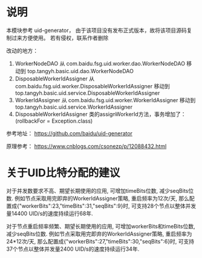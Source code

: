 # 说明
本模块参考 uid-generator， 由于该项目没有发布正式版本，故将该项目源码复制过来方便使用。 若有侵权，联系作者删除 

改动的地方：
1. WorkerNodeDAO 从 com.baidu.fsg.uid.worker.dao.WorkerNodeDAO 移动到 top.tangyh.basic.uid.dao.WorkerNodeDAO
2. DisposableWorkerIdAssigner 从 com.baidu.fsg.uid.worker.DisposableWorkerIdAssigner 移动到 top.tangyh.basic.uid.service.DisposableWorkerIdAssigner
3. WorkerIdAssigner 从 com.baidu.fsg.uid.worker.WorkerIdAssigner 移动到 top.tangyh.basic.uid.service.WorkerIdAssigner
4. DisposableWorkerIdAssigner 类的assignWorkerId方法，事务增加了：(rollbackFor = Exception.class)

参考地址： https://github.com/baidu/uid-generator

原理参考： https://www.cnblogs.com/csonezp/p/12088432.html


# 关于UID比特分配的建议
对于并发数要求不高、期望长期使用的应用, 可增加timeBits位数, 减少seqBits位数. 例如节点采取用完即弃的WorkerIdAssigner策略, 重启频率为12次/天, 那么配置成{"workerBits":23,"timeBits":31,"seqBits":9}时, 可支持28个节点以整体并发量14400 UID/s的速度持续运行68年.

对于节点重启频率频繁、期望长期使用的应用, 可增加workerBits和timeBits位数, 减少seqBits位数. 例如节点采取用完即弃的WorkerIdAssigner策略, 重启频率为24*12次/天, 那么配置成{"workerBits":27,"timeBits":30,"seqBits":6}时, 可支持37个节点以整体并发量2400 UID/s的速度持续运行34年.

